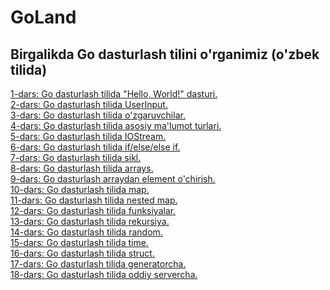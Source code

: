 # GoLand
## Birgalikda Go dasturlash tilini o'rganimiz (o'zbek tilida)

[1-dars: Go dasturlash tilida "Hello, World!" dasturi.](https://github.com/alishercpp/GoLand/blob/master/lesson1.go) <br>
[2-dars: Go dasturlash tilida UserInput.](https://github.com/alishercpp/GoLand/blob/master/lesson2.go) <br>
[3-dars: Go dasturlash tilida o'zgaruvchilar.](https://github.com/alishercpp/GoLand/blob/master/lesson3.go) <br>
[4-dars: Go dasturlash tilida asosiy ma'lumot turlari.](https://github.com/alishercpp/GoLand/blob/master/lesson4.go) <br>
[5-dars: Go dasturlash tilida IOStream.](https://github.com/alishercpp/GoLand/blob/master/lesson5.go) <br>
[6-dars: Go dasturlash tilida if/else/else if.](https://github.com/alishercpp/GoLand/blob/master/lesson6.go) <br>
[7-dars: Go dasturlash tilida sikl.](https://github.com/alishercpp/GoLand/blob/master/lesson7.go) <br>
[8-dars: Go dasturlash tilida arrays.](https://github.com/alishercpp/GoLand/blob/master/lesson8.go) <br>
[9-dars: Go dasturlash arraydan element o'chirish.](https://github.com/alishercpp/GoLand/blob/master/lesson9.go) <br>
[10-dars: Go dasturlash tilida map.](https://github.com/alishercpp/GoLand/blob/master/lesson10.go) <br>
[11-dars: Go dasturlash tilida nested map.](https://github.com/alishercpp/GoLand/blob/master/lesson11.go) <br>
[12-dars: Go dasturlash tilida funksiyalar.](https://github.com/alishercpp/GoLand/blob/master/lesson12.go) <br>
[13-dars: Go dasturlash tilida rekursiya.](https://github.com/alishercpp/GoLand/blob/master/lesson13.go) <br>
[14-dars: Go dasturlash tilida random.](https://github.com/alishercpp/GoLand/blob/master/lesson14.go) <br>
[15-dars: Go dasturlash tilida time.](https://github.com/alishercpp/GoLand/blob/master/lesson15.go) <br>
[16-dars: Go dasturlash tilida struct.](https://github.com/alishercpp/GoLand/blob/master/lesson16.go) <br>
[17-dars: Go dasturlash tilida generatorcha.](https://github.com/alishercpp/GoLand/blob/master/lesson17.go) <br>
[18-dars: Go dasturlash tilida oddiy servercha.](https://github.com/alishercpp/GoLand/blob/master/lesson18.go) <br>